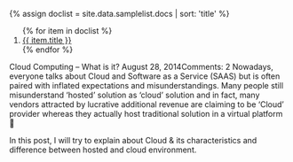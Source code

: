 {% assign doclist = site.data.samplelist.docs | sort: 'title'  %}
<ol>
{% for item in doclist %}
    <li><a href="{{ item.url }}">{{ item.title }}</a></li>
{% endfor %}
</ol>


Cloud Computing – What is it?
August 28, 2014Comments: 2
Nowadays, everyone talks about Cloud and Software as a Service (SAAS) but is often paired with inflated expectations and misunderstandings.  Many people still misunderstand ‘hosted’ solution as ‘cloud’ solution and in fact, many vendors attracted by lucrative additional revenue are claiming to be ‘Cloud’ provider whereas they actually host traditional solution in a virtual platform 🙁

In this post, I will try to explain about Cloud & its characteristics and difference between hosted and cloud environment.
